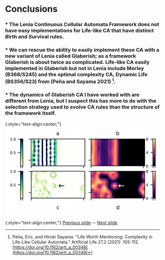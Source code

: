 
# Conclusions 

### * The Lenia Continuous Cellular Automata Framework does not have easy implementations for Life-like CA that have distinct *B*irth and *S*urvival rules. 

### * We can rescue the ability to easily implement these CA with a new variant of Lenia called Glaberish; as a framework Glaberish is about twice as complicated. Life-like CA easily implemented in Glaberish but not in Lenia include Morley (B368/S245) and the optimal complexity CA, Dynamic Life (BS356/S23) from (Peña and Sayama 2021) [^Pe2021].

### * The dynamics of Glaberish CA I have worked with are different from Lenia, but I suspect this has more to do with the selection strategy used to evolve CA rules than the structure of the framework itself.

{:style="text-align:center;"}
![teaser figure showing Orbium and s613 CA](https://raw.githubusercontent.com/riveSunder/yuca/master/assets/glaberish/teaser_figure.png)


[^Pe2021]: Peña, Eric, and Hiroki Sayama. "Life Worth Mentioning: Complexity in Life-Like Cellular Automata." Artificial Life 27.2 (2021): 105-112. [https://doi.org/10.1162/artl_a_00348](https://doi.org/10.1162/artl_a_00348)

{:style="text-align:center;"}
[Previous slide](https://rivesunder.github.io/yuca/g_slide_000) -- [Next slide](https://rivesunder.github.io/yuca/g_slide_002)

